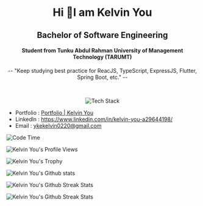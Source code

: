 <h1 align="center">Hi 👋I am Kelvin You</h1>
<h2 align="center">Bachelor of Software Engineering</h2>
<h4 align="center">Student from Tunku Abdul Rahman University of Management Technology (TARUMT)</h4>
<p align="center">-- "Keep studying best practice for ReacJS, TypeScript, ExpressJS, Flutter, Spring Boot, etc." --</p>
<br/>
<p align="center"><img src="https://skillicons.dev/icons?i=react,next,vite,express,nodejs,ts,js,flutter,python,firebase,dart,spring,postgres,git,github,java,solidity,androidstudio&perline=10" alt="Tech Stack" /> </p>

- Portfolio : <a href="https://kelvinyou.vercel.app/" target="_blank">Portfolio | Kelvin You</a>
- Linkedln : <a href="https://www.linkedin.com/in/kelvin-you-a29644198/" target="_blank">https://www.linkedin.com/in/kelvin-you-a29644198/</a>
- Email : <a href="mailto:ykekelvin0220@gmail.com" target="_blank">ykekelvin0220@gmail.com</a> 
<link rel="stylesheet" href="https://use.fontawesome.com/releases/v5.15.3/css/all.css" crossorigin="anonymous">

![Code Time](http://img.shields.io/badge/Code%20Time-10%2C934%20hrs%2033%20mins-blue)

![Kelvin You's Profile Views](https://komarev.com/ghpvc/?username=KelvinYou&style=flat)

<!-- ![Kelvin You's Github stats](https://github-readme-stats.vercel.app/api?username=KelvinYou&count_private=true&show_icons=true&theme=dark&rank_icon=percentile) -->

![Kelvin You's Trophy](https://github-profile-trophy.vercel.app/?username=KelvinYou)

![Kelvin You's Github stats](https://github-readme-stats.vercel.app/api?username=KelvinYou&count_private=true&show_icons=true&theme=dark)

![Kelvin You's Github Streak Stats](https://github-readme-streak-stats.herokuapp.com/?user=KelvinYou&theme=dark&hide_border=false)

![Kelvin You's Github Streak Stats](https://github-readme-stats.vercel.app/api/top-langs/?username=KelvinYou&layout=compact&theme=dark&langs_count=10)

<!--
**KelvinYou/KelvinYou** is a ✨ _special_ ✨ repository because its `README.md` (this file) appears on your GitHub profile.

Here are some ideas to get you started:

- 🔭 I’m currently working on ...
- 🌱 I’m currently learning ...
- 👯 I’m looking to collaborate on ...
- 🤔 I’m looking for help with ...
- 💬 Ask me about ...
- 📫 How to reach me: ...
- 😄 Pronouns: ...
- ⚡ Fun fact: ...
-->
